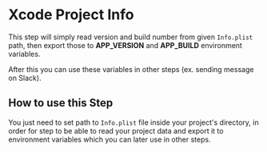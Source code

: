 # Xcode Project Info

This step will simply read version and build number from given `Info.plist` path,
then export those to **APP_VERSION** and **APP_BUILD** environment variables.

After this you can use these variables in other steps (ex. sending message on Slack).


## How to use this Step

You just need to set path to `Info.plist` file inside your project's directory,
in order for step to be able to read your project data and export it 
to environment variables which you can later use in other steps.